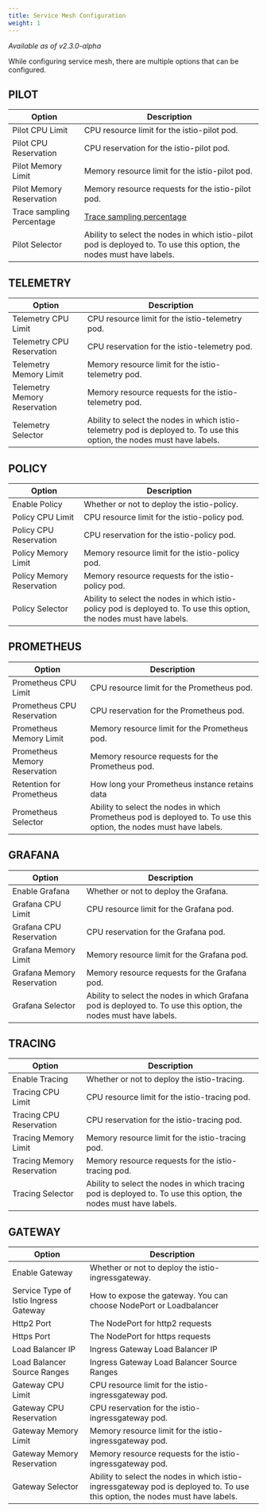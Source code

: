 ```yaml
---
title: Service Mesh Configuration
weight: 1
---
```


_Available as of v2.3.0-alpha_

While configuring service mesh, there are multiple options that can be configured.

## PILOT

Option | Description
-------|-------------
Pilot CPU Limit | CPU resource limit for the istio-pilot pod.
Pilot CPU Reservation | CPU reservation for the istio-pilot pod.
Pilot Memory Limit | Memory resource limit for the istio-pilot pod.
Pilot Memory Reservation | Memory resource requests for the istio-pilot pod.
Trace sampling Percentage | [Trace sampling percentage](https://istio.io/docs/tasks/telemetry/distributed-tracing/overview/#trace-sampling)
Pilot Selector | Ability to select the nodes in which istio-pilot pod is deployed to. To use this option, the nodes must have labels.

## TELEMETRY

Option | Description
-------|-------------
Telemetry CPU Limit | CPU resource limit for the istio-telemetry pod.
Telemetry CPU Reservation | CPU reservation for the istio-telemetry pod.
Telemetry Memory Limit | Memory resource limit for the istio-telemetry pod.
Telemetry Memory Reservation | Memory resource requests for the istio-telemetry pod.
Telemetry Selector | Ability to select the nodes in which istio-telemetry pod is deployed to. To use this option, the nodes must have labels.

## POLICY

Option | Description
-------|-------------
Enable Policy | Whether or not to deploy the istio-policy.
Policy CPU Limit | CPU resource limit for the istio-policy pod.
Policy CPU Reservation | CPU reservation for the istio-policy pod.
Policy Memory Limit | Memory resource limit for the istio-policy pod.
Policy Memory Reservation | Memory resource requests for the istio-policy pod.
Policy Selector | Ability to select the nodes in which istio-policy pod is deployed to. To use this option, the nodes must have labels.

## PROMETHEUS

Option | Description
-------|-------------
Prometheus CPU Limit | CPU resource limit for the Prometheus pod.
Prometheus CPU Reservation | CPU reservation for the Prometheus pod.
Prometheus Memory Limit | Memory resource limit for the Prometheus pod.
Prometheus Memory Reservation | Memory resource requests for the Prometheus pod.
Retention for Prometheus | How long your Prometheus instance retains data
Prometheus Selector | Ability to select the nodes in which Prometheus pod is deployed to. To use this option, the nodes must have labels.

## GRAFANA

Option | Description
-------|-------------
Enable Grafana | Whether or not to deploy the Grafana.
Grafana CPU Limit | CPU resource limit for the Grafana pod.
Grafana CPU Reservation | CPU reservation for the Grafana pod.
Grafana Memory Limit | Memory resource limit for the Grafana pod.
Grafana Memory Reservation | Memory resource requests for the Grafana pod.
Grafana Selector | Ability to select the nodes in which Grafana pod is deployed to. To use this option, the nodes must have labels.

## TRACING

Option | Description
-------|-------------
Enable Tracing | Whether or not to deploy the istio-tracing.
Tracing CPU Limit | CPU resource limit for the istio-tracing pod.
Tracing CPU Reservation | CPU reservation for the istio-tracing pod.
Tracing Memory Limit | Memory resource limit for the istio-tracing pod.
Tracing Memory Reservation | Memory resource requests for the istio-tracing pod.
Tracing Selector | Ability to select the nodes in which tracing pod is deployed to. To use this option, the nodes must have labels.

## GATEWAY

Option | Description
-------|-------------
Enable Gateway | Whether or not to deploy the istio-ingressgateway.
Service Type of Istio Ingress Gateway | How to expose the gateway. You can choose NodePort or Loadbalancer
Http2 Port | The NodePort for http2 requests
Https Port | The NodePort for https requests
Load Balancer IP | Ingress Gateway Load Balancer IP
Load Balancer Source Ranges | Ingress Gateway Load Balancer Source Ranges
Gateway CPU Limit | CPU resource limit for the istio-ingressgateway pod.
Gateway CPU Reservation | CPU reservation for the istio-ingressgateway pod.
Gateway Memory Limit | Memory resource limit for the istio-ingressgateway pod.
Gateway Memory Reservation | Memory resource requests for the istio-ingressgateway pod.
Gateway Selector | Ability to select the nodes in which istio-ingressgateway pod is deployed to. To use this option, the nodes must have labels.
